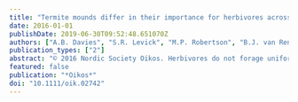 ```yaml
---
title: "Termite mounds differ in their importance for herbivores across savanna types, seasons and spatial scales"
date: 2016-01-01
publishDate: 2019-06-30T09:52:48.651070Z
authors: ["A.B. Davies", "S.R. Levick", "M.P. Robertson", "B.J. van Rensburg", "G.P. Asner", "C.L. Parr"]
publication_types: ["2"]
abstract: "© 2016 Nordic Society Oikos. Herbivores do not forage uniformly across landscapes, but select for patches of higher nutrition and lower predation risk. Macrotermes mounds contain higher concentrations of soil nutrients and support grasses of higher nutritional value than the surrounding savanna matrix, attracting mammalian grazers that preferentially forage on termite mound vegetation. However, little is known about the spatial extent of such termite influence on grazing patterns and how it might differ in time and space. We measured grazing intensity in three African savanna types differing in rainfall and foliar nutrients and predicted that the functional importance of mounds for grazing herbivores would increase as the difference in foliar nutrient levels between mound and savanna matrix grasses increases and the mounds become more attractive. We expected this to occur in nutrient-poor areas and during the dry season when savanna matrix grass nutrient levels are lower. Tuft use and grass N and P content were measured along transects away from termite mounds, enabling calculation of the spatial extent of termite influence on mammalian grazing. Using termite mound densities estimated from airborne light detection and ranging (LiDAR), we further upscaled field-based results to determine the percentage of the landscape influenced by termite activity. Grasses in close proximity to termite mounds were preferentially grazed at all sites and in both seasons, but the strength of mound influence varied between savanna types and seasons. In the wet season, mounds had a relatively larger effect on grazers at the landscape scale in the nutrient-poor, wetter savanna, whereas in the dry season the pattern was reversed with more of the landscape influenced at the nutrient-rich, driest site. Our results reveal that termite mounds enhance the value of savanna landscapes for herbivores, but that their functional importance varies across savanna types and seasons."
featured: false
publication: "*Oikos*"
doi: "10.1111/oik.02742"
---
```



